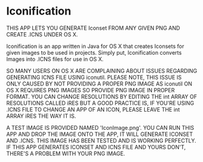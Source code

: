 # Iconification
THIS APP LETS YOU GENERATE Iconset FROM ANY GIVEN PNG AND CREATE .ICNS UNDER OS X.

Iconification is an app written in Java for OS X that creates Iconsets for given images to be used in projects. Simply put, Iconification converts Images into .ICNS files for use in OS X.

SO MANY USERS ON OS X ARE COMPLAINING ABOUT ISSUES REGARDING GENERATING ICNS FILE USING iconutil. PLEASE NOTE, THIS ISSUE IS ONLY CAUSED BY NOT PROVIDING A PROPER PNG IMAGE AS iconutil ON OS X REQUIRES PNG IMAGES SO PROVIDE PNG IMAGE IN PROPER FORMAT. YOU CAN CHANGE RESOLUTIONS BY EDITING THE int ARRAY OF RESOLUTIONS CALLED iRES BUT A GOOD PRACTICE IS, IF YOU'RE USING .ICNS FILE TO CHANGE AN APP OF AN ICON, PLEASE LEAVE THE int ARRAY iRES THE WAY IT IS.

A TEST IMAGE IS PROVIDED NAMED 'IconImage.png'. YOU CAN RUN THIS APP AND DROP THE IMAGE ONTO THE APP, IT WILL GENERATE ICONSET AND .ICNS. THIS IMAGE HAS BEEN TESTED AND IS WORKING PERFECTLY. IF THIS APP GENERATES ICONSET AND ICNS FILE AND YOURS DON'T, THERE'S A PROBLEM WITH YOUR PNG IMAGE.
